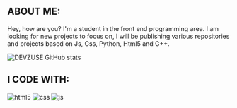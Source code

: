 ## ABOUT ME:

Hey, how are you? I'm a student in the front end programming area. I am looking for new projects to focus on, I will be publishing various repositories and projects based on Js, Css, Python, Html5 and C++.

![DEVZUSE GitHub stats](https://github-readme-stats.vercel.app/api?username=DEVZUSE&show_icons=true)

## I CODE WITH:

<div style="display: inline_block">
  <img align="center" alt="html5" src="https://img.shields.io/badge/HTML5-E34F26?style=for-the-badge&logo=html5&logoColor=white" />
  <img align="center" alt="css" src="https://img.shields.io/badge/CSS3-1572B6?style=for-the-badge&logo=css3&logoColor=white" />
  <img align="center" alt="js" src="https://img.shields.io/badge/JavaScript-F7DF1E?style=for-the-badge&logo=javascript&logoColor=black" />
</div><br/>

